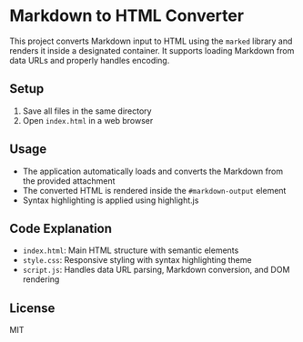 # Markdown to HTML Converter

This project converts Markdown input to HTML using the `marked` library and renders it inside a designated container. It supports loading Markdown from data URLs and properly handles encoding.

## Setup

1. Save all files in the same directory
2. Open `index.html` in a web browser

## Usage

- The application automatically loads and converts the Markdown from the provided attachment
- The converted HTML is rendered inside the `#markdown-output` element
- Syntax highlighting is applied using highlight.js

## Code Explanation

- `index.html`: Main HTML structure with semantic elements
- `style.css`: Responsive styling with syntax highlighting theme
- `script.js`: Handles data URL parsing, Markdown conversion, and DOM rendering

## License
MIT